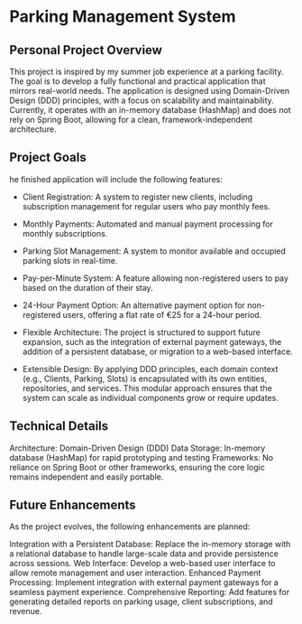 # Parking Management System
## Personal Project Overview
This project is inspired by my summer job experience at a parking facility. The goal is to develop a fully functional and practical application that mirrors real-world needs. The application is designed using Domain-Driven Design (DDD) principles, with a focus on scalability and maintainability. Currently, it operates with an in-memory database (HashMap) and does not rely on Spring Boot, allowing for a clean, framework-independent architecture.

## Project Goals
he finished application will include the following features:

- Client Registration: A system to register new clients, including subscription management for regular users who pay monthly fees.

- Monthly Payments: Automated and manual payment processing for monthly subscriptions.

- Parking Slot Management: A system to monitor available and occupied parking slots in real-time.

- Pay-per-Minute System: A feature allowing non-registered users to pay based on the duration of their stay.

- 24-Hour Payment Option: An alternative payment option for non-registered users, offering a flat rate of €25 for a 24-hour period.

- Flexible Architecture: The project is structured to support future expansion, such as the integration of external payment gateways, the addition of a persistent database, or migration to a web-based interface.

- Extensible Design: By applying DDD principles, each domain context (e.g., Clients, Parking, Slots) is encapsulated with its own entities, repositories, and services. This modular approach ensures that the system can scale as individual components grow or require updates.

## Technical Details
Architecture: Domain-Driven Design (DDD)
Data Storage: In-memory database (HashMap) for rapid prototyping and testing
Frameworks: No reliance on Spring Boot or other frameworks, ensuring the core logic remains independent and easily portable.
## Future Enhancements
As the project evolves, the following enhancements are planned:

Integration with a Persistent Database: Replace the in-memory storage with a relational database to handle large-scale data and provide persistence across sessions.
Web Interface: Develop a web-based user interface to allow remote management and user interaction.
Enhanced Payment Processing: Implement integration with external payment gateways for a seamless payment experience.
Comprehensive Reporting: Add features for generating detailed reports on parking usage, client subscriptions, and revenue.
